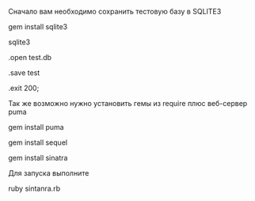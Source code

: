 Сначало вам необходимо сохранить тестовую базу в SQLITE3

gem install sqlite3

sqlite3

.open test.db

.save test

.exit 200;

Так же возможно нужно установить гемы из require плюс веб-сервер puma

gem install puma

gem install sequel

gem install sinatra

Для запуска выполните

ruby sintanra.rb
